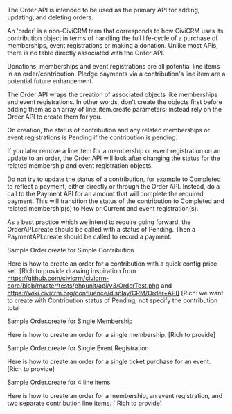 The Order API is intended to be used as the primary API for adding, updating, and deleting orders. 

An 'order' is a non-CiviCRM term that corresponds to how CiviCRM uses its contribution object in terms of handling the full life-cycle of a purchase of memberships, event registrations or making a donation. Unlike most APIs, there is no table directly associated with the Order API. 

Donations, memberships and event registrations are all potential line items in an order/contribution. Pledge payments via a contribution's line item are a potential future enhancement.

The Order API wraps the creation of associated objects like memberships and event registrations. In other words, don't create the objects first before adding them as an array of line_item.create parameters; instead rely on the Order API to create them for you. 

On creation, the status of contribution and any related memberships or event registrations is Pending if the contribution is pending. 

If you later remove a line item for a membership or event registration on an update to an order, the Order API will look after changing the status for the related membership and event registration objects.  

Do not try to update the status of a contribution, for example to Completed to reflect a payment, either directly or through the Order API. Instead, do a call to the Payment API for an amount that will complete the required payment. This will transition the status of the contribution to Completed and related membership(s) to New or Current and event registration(s).

As a best practice which we intend to require going forward, the OrderAPI.create should be called with a status of Pending. Then a PaymentAPI.create should be called to record a payment.

Sample Order.create for Simple Contribution

Here is how to create an order for a contribution with a quick config price set. [Rich to provide drawing inspiration from https://github.com/civicrm/civicrm-core/blob/master/tests/phpunit/api/v3/OrderTest.php and https://wiki.civicrm.org/confluence/display/CRM/Order+API]
[Rich: we want to create with Contribution status of Pending, not specify the contribution total

Sample Order.create for Single Membership

Here is how to create an order for a single membership. [Rich to provide]


Sample Order.create for Single Event Registration

Here is how to create an order for a single ticket purchase for an event. [Rich to provide]


Sample Order.create for 4 line items

Here is how to create an order for a membership, an event registration, and two separate contribution line items. [ Rich to provide]

